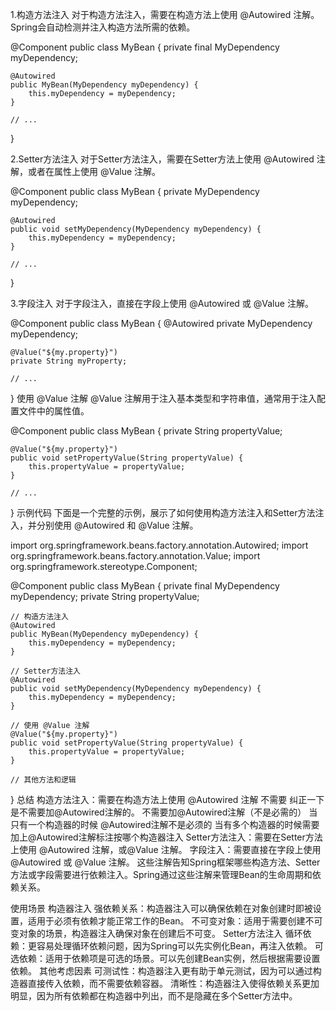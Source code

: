1.构造方法注入
对于构造方法注入，需要在构造方法上使用 @Autowired 注解。Spring会自动检测并注入构造方法所需的依赖。

@Component
public class MyBean {
private final MyDependency myDependency;

    @Autowired
    public MyBean(MyDependency myDependency) {
        this.myDependency = myDependency;
    }

    // ...
}

2.Setter方法注入
对于Setter方法注入，需要在Setter方法上使用 @Autowired 注解，或者在属性上使用 @Value 注解。

@Component
public class MyBean {
private MyDependency myDependency;

    @Autowired
    public void setMyDependency(MyDependency myDependency) {
        this.myDependency = myDependency;
    }

    // ...
}

3.字段注入
对于字段注入，直接在字段上使用 @Autowired 或 @Value 注解。

@Component
public class MyBean {
@Autowired
private MyDependency myDependency;

    @Value("${my.property}")
    private String myProperty;

    // ...
}
使用 @Value 注解
@Value 注解用于注入基本类型和字符串值，通常用于注入配置文件中的属性值。

@Component
public class MyBean {
private String propertyValue;

    @Value("${my.property}")
    public void setPropertyValue(String propertyValue) {
        this.propertyValue = propertyValue;
    }

    // ...
}
示例代码
下面是一个完整的示例，展示了如何使用构造方法注入和Setter方法注入，并分别使用 @Autowired 和 @Value 注解。

import org.springframework.beans.factory.annotation.Autowired;
import org.springframework.beans.factory.annotation.Value;
import org.springframework.stereotype.Component;

@Component
public class MyBean {
private final MyDependency myDependency;
private String propertyValue;

    // 构造方法注入
    @Autowired
    public MyBean(MyDependency myDependency) {
        this.myDependency = myDependency;
    }

    // Setter方法注入
    @Autowired
    public void setMyDependency(MyDependency myDependency) {
        this.myDependency = myDependency;
    }

    // 使用 @Value 注解
    @Value("${my.property}")
    public void setPropertyValue(String propertyValue) {
        this.propertyValue = propertyValue;
    }

    // 其他方法和逻辑
}
总结
构造方法注入：需要在构造方法上使用 @Autowired 注解 不需要 纠正一下 是不需要加@Autowired注解的。  不需要加@Autowired注解（不是必需的） 
当只有一个构造器的时候 @Autowired注解不是必须的 当有多个构造器的时候需要加上@Autowired注解标注按哪个构造器注入
Setter方法注入：需要在Setter方法上使用 @Autowired 注解，或@Value 注解。
字段注入：需要直接在字段上使用 @Autowired 或 @Value 注解。
这些注解告知Spring框架哪些构造方法、Setter方法或字段需要进行依赖注入。Spring通过这些注解来管理Bean的生命周期和依赖关系。

使用场景
构造器注入
强依赖关系：构造器注入可以确保依赖在对象创建时即被设置，适用于必须有依赖才能正常工作的Bean。
不可变对象：适用于需要创建不可变对象的场景，构造器注入确保对象在创建后不可变。
Setter方法注入
循环依赖：更容易处理循环依赖问题，因为Spring可以先实例化Bean，再注入依赖。
可选依赖：适用于依赖项是可选的场景。可以先创建Bean实例，然后根据需要设置依赖。
其他考虑因素
可测试性：构造器注入更有助于单元测试，因为可以通过构造器直接传入依赖，而不需要依赖容器。
清晰性：构造器注入使得依赖关系更加明显，因为所有依赖都在构造器中列出，而不是隐藏在多个Setter方法中。